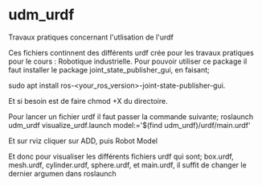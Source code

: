 # udm_urdf
Travaux pratiques concernant l'utlisation de l'urdf

Ces fichiers continnent des différents urdf crée pour les travaux pratiques pour le cours : Robotique industrielle. Pour pouvoir utiliser ce package il faut installer le package joint_state_publisher_gui, en faisant;

sudo apt install ros-<your_ros_version>-joint-state-publisher-gui.

Et si besoin est de faire chmod +X du directoire.

Pour lancer un fichier urdf il faut passer la commande suivante;
roslaunch udm_urdf visualize_urdf.launch model:='$(find udm_urdf)/urdf/main.urdf'

Et sur rviz cliquer sur ADD, puis Robot Model

Et donc pour visualiser les différents fichiers urdf qui sont; box.urdf, mesh.urdf, cylinder.urdf, sphere.urdf, et main.urdf, il suffit de changer le dernier argumen dans roslaunch

